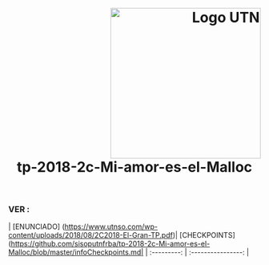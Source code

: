 <h1>
  <br>
  <div class="row">
  <div class="column" align = "right"><img src = "https://www.frba.utn.edu.ar/wp-content/uploads/logo-utn.ba-horizontal-e1471367724904.jpg" alt="Logo UTN" width="300"></div>
  <div class="column" align= "center">tp-2018-2c-Mi-amor-es-el-Malloc</div>
</div>
  </br>
</h1>




### VER :

| [ENUNCIADO] (https://www.utnso.com/wp-content/uploads/2018/08/2C2018-El-Gran-TP.pdf)| [CHECKPOINTS] 
(https://github.com/sisoputnfrba/tp-2018-2c-Mi-amor-es-el-Malloc/blob/master/infoCheckpoints.md|
| :---------:   |  :----------------:   |



